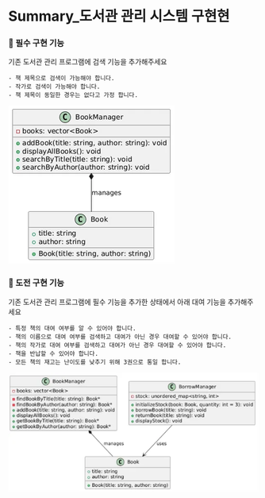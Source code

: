 # Summary_도서관 관리 시스템 구현현

### 📌 필수 구현 기능

기존 도서관 관리 프로그램에 검색 기능을 추가해주세요
```
- 책 제목으로 검색이 가능해야 합니다.
- 작가로 검색이 가능해야 합니다.
- 책 제목이 동일한 경우는 없다고 가정 합니다.
```
<img src="img/essential.png" width="">

### 📌 도전 구현 기능

기존 도서관 관리 프로그램에 필수 기능을 추가한 상태에서 아래 대여 기능을 추가해주세요
```
- 특정 책의 대여 여부를 알 수 있어야 합니다.
- 책의 이름으로 대여 여부를 검색하고 대여가 아닌 경우 대여할 수 있어야 합니다.
- 책의 작가로 대여 여부를 검색하고 대여가 아닌 경우 대여할 수 있어야 합니다.
- 책을 반납할 수 있어야 합니다.
- 모든 책의 재고는 난이도를 낮추기 위해 3권으로 통일 합니다.
```

<img src="img/challenge.png" width="">